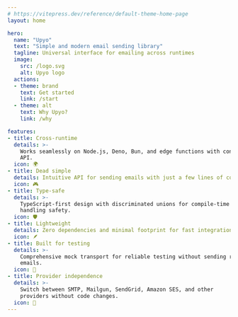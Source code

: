 ```yaml
---
# https://vitepress.dev/reference/default-theme-home-page
layout: home

hero:
  name: "Upyo"
  text: "Simple and modern email sending library"
  tagline: Universal interface for emailing across runtimes
  image:
    src: /logo.svg
    alt: Upyo logo
  actions:
  - theme: brand
    text: Get started
    link: /start
  - theme: alt
    text: Why Upyo?
    link: /why

features:
- title: Cross-runtime
  details: >-
    Works seamlessly on Node.js, Deno, Bun, and edge functions with consistent
    API.
  icon: 🌍
- title: Dead simple
  details: Intuitive API for sending emails with just a few lines of code.
  icon: 🎮
- title: Type-safe
  details: >-
    TypeScript-first design with discriminated unions for compile-time error
    handling safety.
  icon: 🛡️
- title: Lightweight
  details: Zero dependencies and minimal footprint for fast integration.
  icon: 🪶
- title: Built for testing
  details: >-
    Comprehensive mock transport for reliable testing without sending real
    emails.
  icon: 🧪
- title: Provider independence
  details: >-
    Switch between SMTP, Mailgun, SendGrid, Amazon SES, and other
    providers without code changes.
  icon: 🔄
---
```

